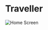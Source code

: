 # Traveller

![Home Screen](https://i.imgur.com/cg9ATKw.png)
<!-- ![Launch Screen](https://i.imgur.com/yAP9ILU.png) -->

